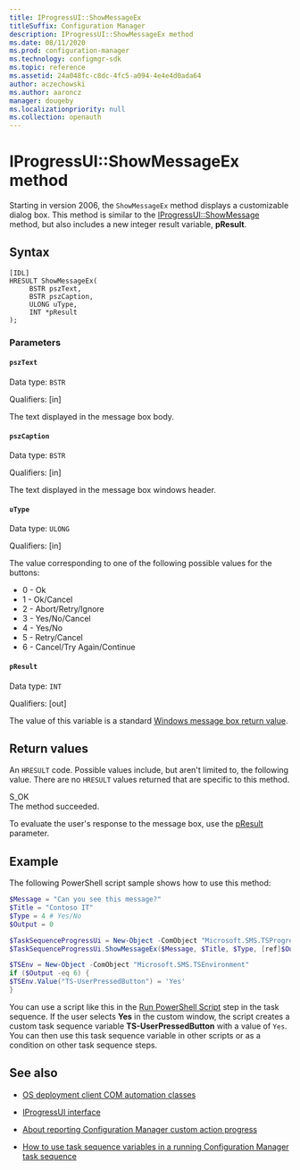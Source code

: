 ```yaml
---
title: IProgressUI::ShowMessageEx
titleSuffix: Configuration Manager
description: IProgressUI::ShowMessageEx method
ms.date: 08/11/2020
ms.prod: configuration-manager
ms.technology: configmgr-sdk
ms.topic: reference
ms.assetid: 24a048fc-c8dc-4fc5-a094-4e4e4d0ada64
author: aczechowski
ms.author: aaroncz
manager: dougeby
ms.localizationpriority: null
ms.collection: openauth
---
```


# IProgressUI::ShowMessageEx method

<!--6448458-->

Starting in version 2006, the `ShowMessageEx` method displays a customizable dialog box. This method is similar to the [IProgressUI::ShowMessage](iprogressui--showmessage-method.md) method, but also includes a new integer result variable, **pResult**.

## Syntax  

```
[IDL]  
HRESULT ShowMessageEx(  
     BSTR pszText,  
     BSTR pszCaption,  
     ULONG uType,
     INT *pResult
);  
```  

### Parameters  

#### `pszText`

Data type: `BSTR`  

Qualifiers: [in]

The text displayed in the message box body.
  
#### `pszCaption`

Data type: `BSTR`  

Qualifiers: [in]  

The text displayed in the message box windows header.

#### `uType`

Data type: `ULONG`  

Qualifiers: [in]

The value corresponding to one of the following possible values for the buttons:

- 0 - Ok
- 1 - Ok/Cancel
- 2 - Abort/Retry/Ignore
- 3 - Yes/No/Cancel
- 4 - Yes/No
- 5 - Retry/Cancel
- 6 - Cancel/Try Again/Continue

#### `pResult`

Data type: `INT`

Qualifiers: [out]

The value of this variable is a standard [Windows message box return value](/windows/win32/api/winuser/nf-winuser-messagebox#return-value).

## Return values

An `HRESULT` code. Possible values include, but aren't limited to, the following value. There are no `HRESULT` values returned that are specific to this method.

S_OK  
The method succeeded.  

To evaluate the user's response to the message box, use the [pResult](#presult) parameter.

## Example

The following PowerShell script sample shows how to use this method:

```PowerShell
$Message = "Can you see this message?"
$Title = "Contoso IT"
$Type = 4 # Yes/No
$Output = 0

$TaskSequenceProgressUi = New-Object -ComObject "Microsoft.SMS.TSProgressUI"
$TaskSequenceProgressUi.ShowMessageEx($Message, $Title, $Type, [ref]$Output)

$TSEnv = New-Object -ComObject "Microsoft.SMS.TSEnvironment"
if ($Output -eq 6) {
$TSEnv.Value("TS-UserPressedButton") = 'Yes'
}
```

You can use a script like this in the [Run PowerShell Script](../../../../../osd/understand/task-sequence-steps.md#BKMK_RunPowerShellScript) step in the task sequence. If the user selects **Yes** in the custom window, the script creates a custom task sequence variable **TS-UserPressedButton** with a value of `Yes`. You can then use this task sequence variable in other scripts or as a condition on other task sequence steps.

## See also

- [OS deployment client COM automation classes](operating-system-deployment-client-com-automation-classes.md)  

- [IProgressUI interface](iprogressui-interface.md)  

- [About reporting Configuration Manager custom action progress](../../../../osd/about-reporting-configuration-manager-custom-action-progress.md)  

- [How to use task sequence variables in a running Configuration Manager task sequence](../../../../osd/how-to-use-task-sequence-variables-in-a-running-task-sequence.md)
